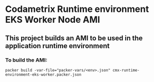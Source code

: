 # Codametrix Runtime environment EKS Worker Node AMI
## This project builds an AMI to be used in the application runtime environment

### To build the AMI:
`packer build -var-file="packer-vars/<env>.json" cmx-runtime-environment-eks-worker.packer.json`
